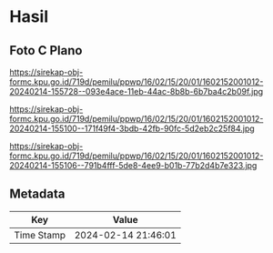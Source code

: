 # Hasil

## Foto C Plano

https://sirekap-obj-formc.kpu.go.id/719d/pemilu/ppwp/16/02/15/20/01/1602152001012-20240214-155728--093e4ace-11eb-44ac-8b8b-6b7ba4c2b09f.jpg

https://sirekap-obj-formc.kpu.go.id/719d/pemilu/ppwp/16/02/15/20/01/1602152001012-20240214-155100--171f49f4-3bdb-42fb-90fc-5d2eb2c25f84.jpg

https://sirekap-obj-formc.kpu.go.id/719d/pemilu/ppwp/16/02/15/20/01/1602152001012-20240214-155106--791b4fff-5de8-4ee9-b01b-77b2d4b7e323.jpg


## Metadata

| Key        | Value               |
| ---------- | ------------------- |
| Time Stamp | 2024-02-14 21:46:01 |



